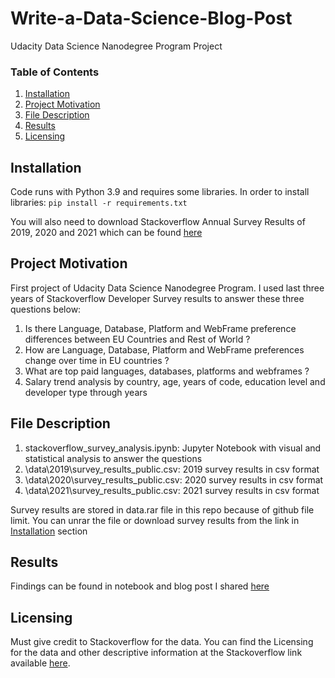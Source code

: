 # Write-a-Data-Science-Blog-Post
Udacity Data Science Nanodegree Program Project

### Table of Contents

1. [Installation](#installation)
2. [Project Motivation](#motivation)
3. [File Description](#files)
4. [Results](#results)
5. [Licensing](#licensing)

## Installation <a name="installation"></a>

Code runs with Python 3.9 and requires some libraries. In order to install libraries:
`pip install -r requirements.txt`

You will also need to download Stackoverflow Annual Survey Results of 2019, 2020 and 2021 which can be found [here](https://insights.stackoverflow.com/survey/)

## Project Motivation <a name="motivation"></a>

First project of Udacity Data Science Nanodegree Program. I used last three years of Stackoverflow Developer Survey results to answer these three questions below:
1. Is there Language, Database, Platform and WebFrame preference differences between EU Countries and Rest of World ?
2. How are Language, Database, Platform and WebFrame preferences change over time in EU countries ?
3. What are top paid languages, databases, platforms and webframes ?
4. Salary trend analysis by country, age, years of code, education level and developer type through years

## File Description <a name="files"></a>

1. stackoverflow_survey_analysis.ipynb: Jupyter Notebook with visual and statistical analysis to answer the questions 
2. \data\2019\survey_results_public.csv: 2019 survey results in csv format
3. \data\2020\survey_results_public.csv: 2020 survey results in csv format
4. \data\2021\survey_results_public.csv: 2021 survey results in csv format

Survey results are stored in data.rar file in this repo because of github file limit. You can unrar the file or download survey results from the link in [Installation](#installation) section

## Results <a name="results"></a>

Findings can be found in notebook and blog post I shared [here](https://medium.com/@erten.ufuk/insights-about-developer-tools-and-salary-trends-among-european-countries-b01707ac460f)

## Licensing <a name="licensing"></a>
Must give credit to Stackoverflow for the data. You can find the Licensing for the data and other descriptive information at the Stackoverflow link available [here](https://insights.stackoverflow.com/survey/).
